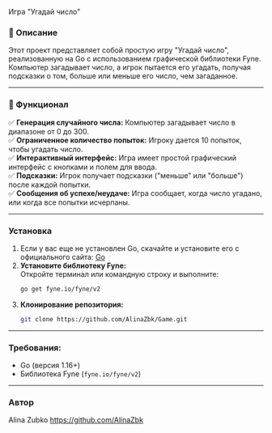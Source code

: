 Игра "Угадай число"  
### 📝 Описание  
Этот проект представляет собой простую игру "Угадай число", реализованную на Go с использованием графической библиотеки Fyne. Компьютер загадывает число, а игрок пытается его угадать, получая подсказки о том, больше или меньше его число, чем загаданное.
_____________________________
### 📌 Функционал
✅ **Генерация случайного числа:** Компьютер загадывает число в диапазоне от 0 до 300.  
✅ **Ограниченное количество попыток:** Игроку дается 10 попыток, чтобы угадать число.  
✅ **Интерактивный интерфейс:** Игра имеет простой графический интерфейс с кнопками и полем для ввода.  
✅ **Подсказки:** Игрок получает подсказки ("меньше" или "больше") после каждой попытки.  
✅ **Сообщения об успехе/неудаче:** Игра сообщает, когда число угадано, или когда все попытки исчерпаны.  
____________________________
### Установка
1. Если у вас еще не установлен Go, скачайте и установите его с официального сайта: [Go](https://go.dev/dl/)
2. **Установите библиотеку Fyne:**  
    Откройте терминал или командную строку и выполните:  
    ```bash
    go get fyne.io/fyne/v2
    ```
3. **Клонирование репозитория:**
   ```bash
   git clone https://github.com/AlinaZbk/Game.git
   ```
_________________
### Требования:
*   Go (версия 1.16+)
*   Библиотека Fyne (`fyne.io/fyne/v2`)
________________
### Автор
Alina Zubko
https://github.com/AlinaZbk

